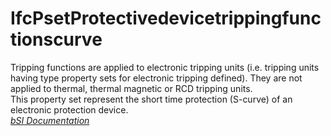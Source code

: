 IfcPsetProtectivedevicetrippingfunctionscurve
=============================================
Tripping functions are applied to electronic tripping units (i.e. tripping
units having type property sets for electronic tripping defined). They are not
applied to thermal, thermal magnetic or RCD tripping units.  
This property set represent the short time protection (S-curve) of an
electronic protection device.  
[ _bSI
Documentation_](https://standards.buildingsmart.org/IFC/DEV/IFC4_2/FINAL/HTML/schema/ifcelectricaldomain/pset/pset_protectivedevicetrippingfunctionscurve.htm)


